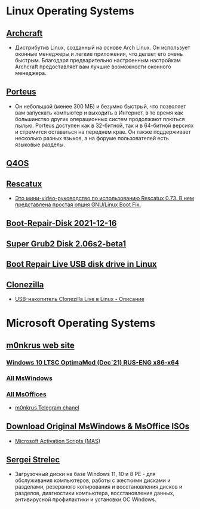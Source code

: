 # Linux Operating Systems


## [Archcraft](https://archcraft.io/)

- Дистрибутив Linux, созданный на основе Arch Linux. Он использует оконные менеджеры и легкие приложения, что делает его очень быстрым. Благодаря предварительно настроенным настройкам Archcraft предоставляет вам лучшие возможности оконного менеджера. 

## [Porteus](http://www.porteus.org/ "это полноценная операционная система Linux, оптимизированная для запуска с компакт-диска, USB-накопителя, жесткого диска или другого загрузочного носителя.") 

- Он небольшой (менее 300 МБ) и безумно быстрый, что позволяет вам запускать компьютер и выходить в Интернет, в то время как большинство других операционных систем продолжают плються пылью. Porteus доступен как в 32-битной, так и в 64-битной версиях и стремится оставаться на переднем крае. Он также поддерживает несколько разных языков, а на форуме пользователей есть языковые разделы.  

## [Q4OS](https://q4os.org/)  

## [Rescatux](https://www.supergrubdisk.org/rescatux/ "это основанный на Debian живой дистрибутив с графическим мастером для спасения сломанных установок и загрузчиков GNU/Linux и Windows.")

- [Это мини-video-руководство по использованию Rescatux 0.73. В нем представлена простая опция GNU/Linux Boot Fix.](https://www.youtube.com/watch?v=cusq-ZI3-2E&t=152s)

## [Boot-Repair-Disk 2021-12-16](https://1progs.pro/boot-repair-disk/)

## [Super Grub2 Disk 2.06s2-beta1](https://www.supergrubdisk.org/)

## [Boot Repair Live USB disk drive in Linux](https://www.fosslinux.com/1532/create-a-boot-repair-live-usb-disk-drive-in-ubuntu-linux-mint-and-elementary-os.htm)

## [Clonezilla](https://clonezilla.org/downloads.php "Бесплатное программное обеспечение с открытым исходным кодом для создания образов и клонирования дисков")
- [USB-накопитель Clonezilla Live в Linux - Описание](https://www.fosslinux.com/28892/how-to-create-a-clonezilla-live-usb-drive-on-linux.htm)

# Microsoft Operating Systems

## [m0nkrus web site](http://monkrus.ws "MS & Adobe Hacker")

### [Windows 10 LTSC OptimaMod (Dec`21) RUS-ENG x86-x64](https://w14.monkrus.ws/2021/12/windows-10-ltsc-optimamod-dec21-rus-eng.html)

### [All MsWindows](https://w14.monkrus.ws/search/label/Windows)

### [All MsOffices](https://w14.monkrus.ws/search/label/Office)

- [m0nkrus Telegram chanel](https://t.me/s/m0nkrus)

## [Download Original MsWindows & MsOffice ISOs](https://massgrave.dev/genuine-installation-media.html#Genuine_Installation_Media)

- [Microsoft Activation Scripts (MAS)](https://massgrave.dev/)

## [Sergei Strelec](https://sergeistrelec.name/)

- Загрузочный диски на базе Windows 11, 10 и 8 PE - для обслуживания компьютеров, работы с жесткими дисками и разделами, резервного копирования и восстановления дисков и разделов, диагностики компьютера, восстановления данных, антивирусной профилактики и установки ОС Windows.
